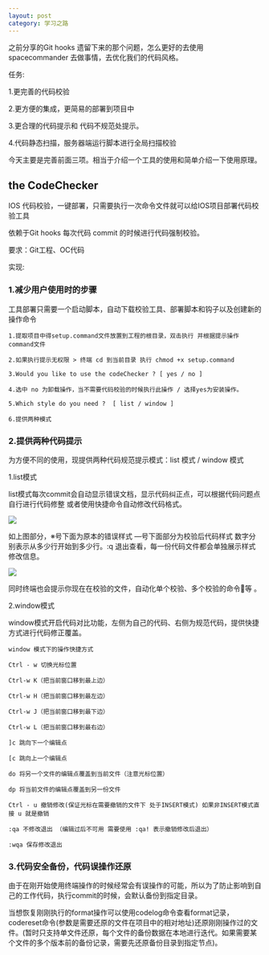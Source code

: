 ```yaml
---
layout: post
category: 学习之路
---
```


之前分享的Git hooks 遗留下来的那个问题，怎么更好的去使用 spacecommander 去做事情，去优化我们的代码风格。

任务:

1.更完善的代码校验

2.更方便的集成，更简易的部署到项目中

3.更合理的代码提示和 代码不规范处提示。

4.代码静态扫描，服务器端运行脚本进行全局扫描校验



今天主要是完善前面三项。相当于介绍一个工具的使用和简单介绍一下使用原理。

## the CodeChecker

IOS 代码校验，一键部署，只需要执行一次命令文件就可以给IOS项目部署代码校验工具

依赖于Git hooks 每次代码 commit 的时候进行代码强制校验。

要求：Git工程、OC代码

实现:

### 1.减少用户使用时的步骤

工具部署只需要一个启动脚本，自动下载校验工具、部署脚本和钩子以及创建新的操作命令

```
1.提取项目中得setup.command文件放置到工程的根目录，双击执行 并根据提示操作command文件

2.如果执行提示无权限 > 终端 cd 到当前目录 执行 chmod +x setup.command

3.Would you like to use the codeChecker ? [ yes / no ]

4.选中 no 为卸载操作，当不需要代码校验的时候执行此操作 / 选择yes为安装操作。

5.Which style do you need ?  [ list / window ]

6.提供两种模式
```

### 2.提供两种代码提示

为方便不同的使用，现提供两种代码规范提示模式：list 模式 / window 模式

1.list模式

list模式每次commit会自动显示错误文档，显示代码纠正点，可以根据代码问题点自行进行代码修整 或者使用快捷命令自动修改代码格式。

![](https://xilankong.github.io/resource/list.png)

如上图部分，※号下面为原本的错误样式 —号下面部分为校验后代码样式 数字分别表示从多少行开始到多少行。:q 退出查看，每一份代码文件都会单独展示样式修改信息。

![](https://xilankong.github.io/resource/list-tips.png)

同时终端也会提示你现在在校验的文件，自动化单个校验、多个校验的命令等 。

2.window模式

window模式开启代码对比功能，左侧为自己的代码、右侧为规范代码，提供快捷方式进行代码修正覆盖。



```
window 模式下的操作快捷方式

Ctrl - w 切换光标位置

Ctrl-w K（把当前窗口移到最上边）

Ctrl-w H（把当前窗口移到最左边）

Ctrl-w J（把当前窗口移到最下边）

Ctrl-w L（把当前窗口移到最右边）

]c 跳向下一个编辑点

[c 跳向上一个编辑点

do 将另一个文件的编辑点覆盖到当前文件（注意光标位置）

dp 将当前文件的编辑点覆盖到另一份文件

Ctrl - u 撤销修改(保证光标在需要撤销的文件下 处于INSERT模式) 如果非INSERT模式直接 u 就是撤销

:qa 不修改退出 （编辑过后不可用 需要使用 :qa! 表示撤销修改后退出）

:wqa 保存修改退出
```

### 3.代码安全备份，代码误操作还原

由于在刚开始使用终端操作的时候经常会有误操作的可能，所以为了防止影响到自己的工作代码，执行commit的时候，会默认备份到指定目录。

当想恢复刚刚执行的format操作可以使用codelog命令查看format记录，codereset命令(参数是需要还原的文件在项目中的相对地址)还原刚刚操作过的文件。(暂时只支持单文件还原，每个文件的备份数据在本地进行迭代。如果需要某个文件的多个版本前的备份记录，需要先还原备份目录到指定节点)。









